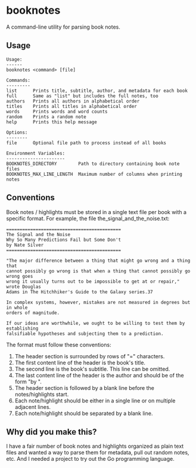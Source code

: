 # booknotes

A command-line utility for parsing book notes.

## Usage

    Usage:
    ------
    booknotes <command> [file]

    Commands:
    ---------
    list      Prints title, subtitle, author, and metadata for each book
    full      Same as "list" but includes the full notes, too
    authors   Prints all authors in alphabetical order
    titles    Prints all titles in alphabetical order
    words     Prints words and word counts
    random    Prints a random note
    help      Prints this help message

    Options:
    --------
    file      Optional file path to process instead of all books

    Environment Variables:
    ----------------------
    BOOKNOTES_DIRECTORY        Path to directory containing book note files
    BOOKNOTES_MAX_LINE_LENGTH  Maximum number of columns when printing notes

## Conventions

Book notes / highlights must be stored in a single text file per book with
a specific format. For example, the file the\_signal\_and\_the\_noise.txt:

    ===========================================
    The Signal and the Noise
    Why So Many Predictions Fail but Some Don't
    by Nate Silver
    ===========================================

    "The major difference between a thing that might go wrong and a thing that
    cannot possibly go wrong is that when a thing that cannot possibly go wrong goes
    wrong it usually turns out to be impossible to get at or repair," wrote Douglas
    Adams in The Hitchhiker's Guide to the Galaxy series.37

    In complex systems, however, mistakes are not measured in degrees but in whole
    orders of magnitude.
    
    If our ideas are worthwhile, we ought to be willing to test them by establishing
    falsifiable hypotheses and subjecting them to a prediction.

The format must follow these conventions:

1. The header section is surrounded by rows of "=" characters. 
2. The first content line of the header is the book's title.
3. The second line is the book's subtitle. This line can be omitted.
4. The last content line of the header is the author and should be of the form
   "by <author>".
5. The header section is followed by a blank line before the notes/highlights
   start.
6. Each note/highlight should be either in a single line or on multiple adjacent
   lines.
7. Each note/highlight should be separated by a blank line.

## Why did you make this?

I have a fair number of book notes and highlights organized as plain text files
and wanted a way to parse them for metadata, pull out random notes, etc. And
I needed a project to try out the Go programming language.
